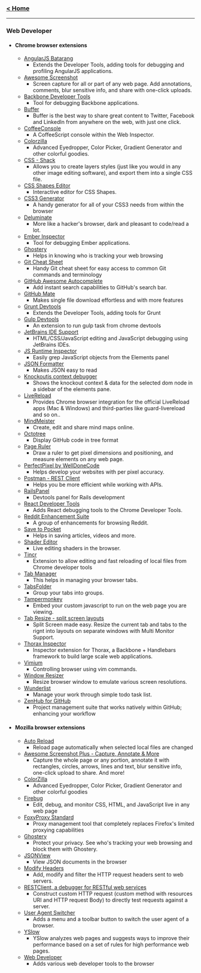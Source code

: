 ### [< Home](https://github.com/vamshisuram/awesome-browser-extensions)
---

### Web Developer

* #### Chrome browser extensions

    * [AngularJS Batarang](https://chrome.google.com/webstore/detail/angularjs-batarang/ighdmehidhipcmcojjgiloacoafjmpfk)
      * Extends the Developer Tools, adding tools for debugging and profiling AngularJS applications.
    * [Awesome Screenshot](https://chrome.google.com/webstore/detail/awesome-screenshot-screen/alelhddbbhepgpmgidjdcjakblofbmce)
      * Screen capture for all or part of any web page. Add annotations, comments, blur sensitive info, and share with one-click uploads.
    * [Backbone Developer Tools](https://github.com/spect88/backbone-devtools)
      * Tool for debugging Backbone applications.
    * [Buffer](https://chrome.google.com/webstore/detail/buffer/noojglkidnpfjbincgijbaiedldjfbhh)
      * Buffer is the best way to share great content to Twitter, Facebook and LinkedIn from anywhere on the web, with just one click.
    * [CoffeeConsole](https://chrome.google.com/webstore/detail/coffeeconsole/ladbkfdlnaibelfidknofapbbdlhadfp)
      * A CoffeeScript console within the Web Inspector.
    * [Colorzilla](https://chrome.google.com/webstore/detail/colorzilla/bhlhnicpbhignbdhedgjhgdocnmhomnp)
      * Advanced Eyedropper, Color Picker, Gradient Generator and other colorful goodies.
    * [CSS - Shack](https://chrome.google.com/webstore/detail/css-shack/geiccgjkigajaicecnhdokggninehdlp)
      * Allows you to create layers styles (just like you would in any other image editing software), and export them into a single CSS file.
    * [CSS Shapes Editor](https://chrome.google.com/webstore/detail/css-shapes-editor/nenndldnbcncjmeacmnondmkkfedmgmp)
      * Interactive editor for CSS Shapes.
    * [CSS3 Generator](https://chrome.google.com/webstore/detail/css3-generator/dmlgmehijaodgkkooghkknjjkddahmej)
      * A handy generator for all of your CSS3 needs from within the browser
    * [Deluminate](https://chrome.google.com/webstore/detail/deluminate/iebboopaeangfpceklajfohhbpkkfiaa)
      * More like a hacker's browser, dark and pleasant to code/read a lot.
    * [Ember Inspector](https://chrome.google.com/webstore/detail/ember-inspector/bmdblncegkenkacieihfhpjfppoconhi)
      * Tool for debugging Ember applications.
    * [Ghostery](https://chrome.google.com/webstore/detail/ghostery/mlomiejdfkolichcflejclcbmpeaniij)
      * Helps in knowing who is tracking your web browsing
    * [Git Cheat Sheet](https://chrome.google.com/webstore/detail/git-cheat-sheet/mjdmgoiobnbkfcfjcceaodlcodhpokgn)
      * Handy Git cheat sheet for easy access to common Git commands and terminology
    * [GitHub Awesome Autocomplete](https://chrome.google.com/webstore/detail/github-awesome-autocomple/djkfdjpoelphhdclfjhnffmnlnoknfnd)
      * Add instant search capabilities to GitHub's search bar.
    * [GitHub Mate](https://chrome.google.com/webstore/detail/github-mate/baggcehellihkglakjnmnhpnjmkbmpkf)
      * Makes single file download effortless and with more features
    * [Grunt Devtools](https://chrome.google.com/webstore/detail/grunt-devtools/fbiodiodggnlakggeeckkjccjhhjndnb?hl=en)
      * Extends the Developer Tools, adding tools for Grunt
    * [Gulp Devtools](https://chrome.google.com/webstore/detail/gulp-devtools/ojpmgjhofceebfifeajnjojpokebkkji)
      * An extension to run gulp task from chrome devtools
    * [JetBrains IDE Support](https://chrome.google.com/webstore/detail/jetbrains-ide-support/hmhgeddbohgjknpmjagkdomcpobmllji)
      * HTML/CSS/JavaScript editing and JavaScript debugging using JetBrains IDEs.
    * [JS Runtime Inspector](https://chrome.google.com/webstore/detail/js-runtime-inspector/iilpjebedgohcmlffhnkhbjhabkdhfmn/related)
      * Easily grep JavaScript objects from the Elements panel
    * [JSON Formatter](https://chrome.google.com/webstore/detail/json-formatter/bcjindcccaagfpapjjmafapmmgkkhgoa)
      * Makes JSON easy to read
    * [Knockoutjs context debugger](https://chrome.google.com/webstore/detail/knockoutjs-context-debugg/oddcpmchholgcjgjdnfjmildmlielhof)
      * Shows the knockout context & data for the selected dom node in a sidebar of the elements pane.
    * [LiveReload](https://chrome.google.com/webstore/detail/livereload/jnihajbhpnppcggbcgedagnkighmdlei?hl=en)
      * Provides Chrome browser integration for the official LiveReload apps (Mac & Windows) and third-parties like guard-livereload and so on..
    * [MindMeister](https://chrome.google.com/webstore/detail/mindmeister/bdehgigffdnkjpaindemkaniebfaepjm)
      * Create, edit and share mind maps online.
    * [Octotree](https://chrome.google.com/webstore/detail/octotree/bkhaagjahfmjljalopjnoealnfndnagc)
      * Display GitHub code in tree format
    * [Page Ruler](https://chrome.google.com/webstore/detail/page-ruler/jlpkojjdgbllmedoapgfodplfhcbnbpn)
      * Draw a ruler to get pixel dimensions and positioning, and measure elements on any web page.
    * [PerfectPixel by WellDoneCode](https://chrome.google.com/webstore/detail/perfectpixel-by-welldonec/dkaagdgjmgdmbnecmcefdhjekcoceebi)
      * Helps develop your websites with per pixel accuracy.
    * [Postman - REST Client](https://chrome.google.com/webstore/detail/postman-rest-client/fdmmgilgnpjigdojojpjoooidkmcomcm?hl=en)
      * Helps you be more efficient while working with APIs.
    * [RailsPanel](https://chrome.google.com/webstore/detail/railspanel/gjpfobpafnhjhbajcjgccbbdofdckggg)
      * Devtools panel for Rails development
    * [React Developer Tools](https://chrome.google.com/webstore/detail/react-developer-tools/fmkadmapgofadopljbjfkapdkoienihi)
      * Adds React debugging tools to the Chrome Developer Tools.
    * [Reddit Enhancement Suite](https://chrome.google.com/webstore/detail/reddit-enhancement-suite/kbmfpngjjgdllneeigpgjifpgocmfgmb)
      * A group of enhancements for browsing Reddit.
    * [Save to Pocket](https://chrome.google.com/webstore/detail/save-to-pocket/niloccemoadcdkdjlinkgdfekeahmflj)
      * Helps in saving articles, videos and more.
    * [Shader Editor](https://chrome.google.com/webstore/detail/shader-editor/ggeaidddejpbakgafapihjbgdlbbbpob)
      * Live editing shaders in the browser.
    * [Tincr](https://chrome.google.com/webstore/detail/tincr/lfjbhpnjiajjgnjganiaggebdhhpnbih/details)
      * Extension to allow editing and fast reloading of local files from Chrome developer tools
    * [Tab Manager](https://chrome.google.com/webstore/detail/tab-manager/coonecdghnepgiblpccbbihiahajndda)
      * This helps in managing your browser tabs.
    * [TabsFolder](https://chrome.google.com/webstore/detail/tabsfolder/pdfepgdcmifhbmldcofnkmnbabamjdnm)
      * Group your tabs into groups.
    * [Tampermonkey](https://chrome.google.com/webstore/detail/tampermonkey/dhdgffkkebhmkfjojejmpbldmpobfkfo)
      * Embed your custom javascript to run on the web page you are viewing.
    * [Tab Resize - split screen layouts](https://chrome.google.com/webstore/detail/tab-resize-split-screen-l/bkpenclhmiealbebdopglffmfdiilejc)
      * Split Screen made easy. Resize the current tab and tabs to the rignt into layouts on separate windows with Multi Monitor Support.
    * [Thorax Inspector](https://chrome.google.com/webstore/detail/thorax-inspector/poioalbefcopgeaeaadelomciijaondk)
      * Inspector extension for Thorax, a Backbone + Handlebars framework to build large scale web applications.
    * [Vimium](https://chrome.google.com/webstore/detail/vimium/dbepggeogbaibhgnhhndojpepiihcmeb)
      * Controlling browser using vim commands.
    * [Window Resizer](https://chrome.google.com/webstore/detail/window-resizer/kkelicaakdanhinjdeammmilcgefonfh)
      * Resize browser window to emulate various screen resolutions.
    * [Wunderlist](https://chrome.google.com/webstore/detail/wunderlist-to-do-and-task/fjliknjliaohjgjajlgolhijphojjdkc)
      * Manage your work through simple todo task list.
    * [ZenHub for GitHub](https://chrome.google.com/webstore/detail/zenhub-for-github/ogcgkffhplmphkaahpmffcafajaocjbd)
      * Project management suite that works natively within GitHub; enhancing your workflow


* #### Mozilla browser extensions

    * [Auto Reload](https://addons.mozilla.org/en-US/firefox/addon/auto-reload/?src=cb-dl-users)
      * Reload page automatically when selected local files are changed
    * [Awesome Screenshot Plus - Capture, Annotate & More](https://addons.mozilla.org/en-US/firefox/addon/awesome-screenshot-capture-/?src=cb-dl-users)
      * Capture the whole page or any portion, annotate it with rectangles, circles, arrows, lines and text, blur sensitive info, one-click upload to share. And more!
    * [ColorZilla](https://addons.mozilla.org/en-US/firefox/addon/colorzilla/?src=cb-dl-users)
      * Advanced Eyedropper, Color Picker, Gradient Generator and other colorful goodies
    * [Firebug](https://addons.mozilla.org/en-US/firefox/addon/firebug/?src=cb-dl-users)
      * Edit, debug, and monitor CSS, HTML, and JavaScript live in any web page
    * [FoxyProxy Standard](https://addons.mozilla.org/en-US/firefox/addon/foxyproxy-standard/?src=cb-dl-users)
      * Proxy management tool that completely replaces Firefox's limited proxying capabilities
    * [Ghostery](https://addons.mozilla.org/en-US/firefox/addon/ghostery/?src=cb-dl-users)
      * Protect your privacy. See who's tracking your web browsing and block them with Ghostery.
    * [JSONView](https://addons.mozilla.org/en-US/firefox/addon/jsonview/?src=cb-dl-users)
      * View JSON documents in the browser
    * [Modify Headers](https://addons.mozilla.org/en-US/firefox/addon/modify-headers/?src=cb-dl-users)
      * Add, modify and filter the HTTP request headers sent to web servers.
    * [RESTClient, a debugger for RESTful web services](https://addons.mozilla.org/en-US/firefox/addon/restclient/?src=cb-dl-users)
      * Construct custom HTTP request (custom method with resources URI and HTTP request Body) to directly test requests against a server.
    * [User Agent Switcher](https://addons.mozilla.org/en-US/firefox/addon/user-agent-switcher/?src=cb-dl-users)
      * Adds a menu and a toolbar button to switch the user agent of a browser.
    * [YSlow](https://addons.mozilla.org/en-US/firefox/addon/yslow/?src=cb-dl-users)
      * YSlow analyzes web pages and suggests ways to improve their performance based on a set of rules for high performance web pages.
    * [Web Developer](https://addons.mozilla.org/en-us/firefox/addon/web-developer/)
      * Adds various web developer tools to the browser





